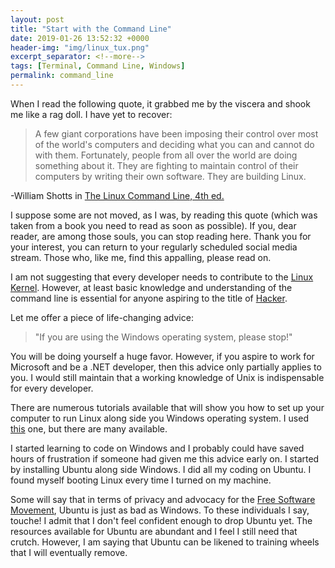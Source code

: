 ```yaml
---
layout: post
title: "Start with the Command Line"
date: 2019-01-26 13:52:32 +0000
header-img: "img/linux_tux.png"
excerpt_separator: <!--more-->
tags: [Terminal, Command Line, Windows]
permalink: command_line
---
```


When I read the following quote, it grabbed me by the viscera and shook me like a rag doll. I have yet to recover: <!--more-->

> A few giant corporations have been imposing their control over most of the world's computers and deciding what you can and cannot do with them. Fortunately, people from all over the world are doing something about it. They are fighting to maintain control of their computers by writing their own software. They are building Linux.

-William Shotts in [The Linux Command Line, 4th ed.](http://linuxcommand.org/tlcl.php)

I suppose some are not moved, as I was, by reading this quote (which was taken from a book you need to read as soon as possible). If you, dear reader, are among those souls, you can stop reading here. Thank you for your interest, you can return to your regularly scheduled social media stream. Those who, like me, find this appalling, please read on.

I am not suggesting that every developer needs to contribute to the [Linux Kernel](https://en.wikipedia.org/wiki/Linux_kernel). However, at least basic knowledge and understanding of the command line is essential for anyone aspiring to the title of [Hacker](https://en.wikipedia.org/wiki/Hacker).

Let me offer a piece of life-changing advice:

> "If you are using the Windows operating system, please stop!"

You will be doing yourself a huge favor. However, if you aspire to work for Microsoft and be a .NET developer, then this advice only partially applies to you. I would still maintain that a working knowledge of Unix is indispensable for every developer.

There are numerous tutorials available that will show you how to set up your computer to run Linux along side you Windows operating system. I used [this](https://www.youtube.com/watch?v=x1ykDpSzpKU&t=192s) one, but there are many available.

I started learning to code on Windows and I probably could have saved hours of frustration if someone had given me this advice early on. I started by installing Ubuntu along side Windows. I did all my coding on Ubuntu. I found myself booting Linux every time I turned on my machine.

Some will say that in terms of privacy and advocacy for the [Free Software Movement](https://en.wikipedia.org/wiki/Free_software_movement), Ubuntu is just as bad as Windows. To these individuals I say, touche! I admit that I don't feel confident enough to drop Ubuntu yet. The resources available for Ubuntu are abundant and I feel I still need that crutch. However, I am saying that Ubuntu can be likened to training wheels that I will eventually remove.
